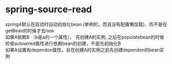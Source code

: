 # spring-source-read



spring4默认在启动时自动初始化bean (单例的，而且没有配置懒加载)，而不是在getBean的时候才去new  
如果A依赖B （b是a的一个属性）， 先创建A的实例, 之后在populatebean的时候检查autowired属性进行依赖bean的创建，不是先初始化B  
如果A设置有dependon属性，会在创建A的实例之前先创建dependon的bean实例  
